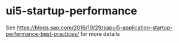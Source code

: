 # ui5-startup-performance

See https://blogs.sap.com/2016/10/29/sapui5-application-startup-performance-best-practices/ for more details
